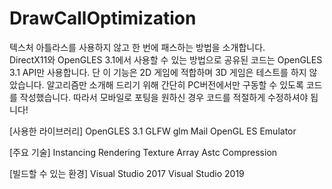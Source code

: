# DrawCallOptimization
텍스처 아틀라스를 사용하지 않고 한 번에 패스하는 방법을 소개합니다.  
DirectX11와 OpenGLES 3.1에서 사용할 수 있는 방법으로 공유된 코드는 OpenGLES 3.1 API만 사용합니다.
단 이 기능은 2D 게임에 적합하며 3D 게임은 테스트를 하지 않았습니다.
알고리즘만 소개해 드리기 위해 간단히 PC버전에서만 구동할 수 있도록 코드를 작성했습니다.
따라서 모바일로 포팅을 원하신 경우 코드를 적절하게 수정하셔야 됩니다!

[사용한 라이브러리]
OpenGLES 3.1
GLFW
glm
Mail OpenGL ES Emulator

[주요 기술]
Instancing Rendering
Texture Array
Astc Compression

[빌드할 수 있는 환경]
Visual Studio 2017
Visual Studio 2019
